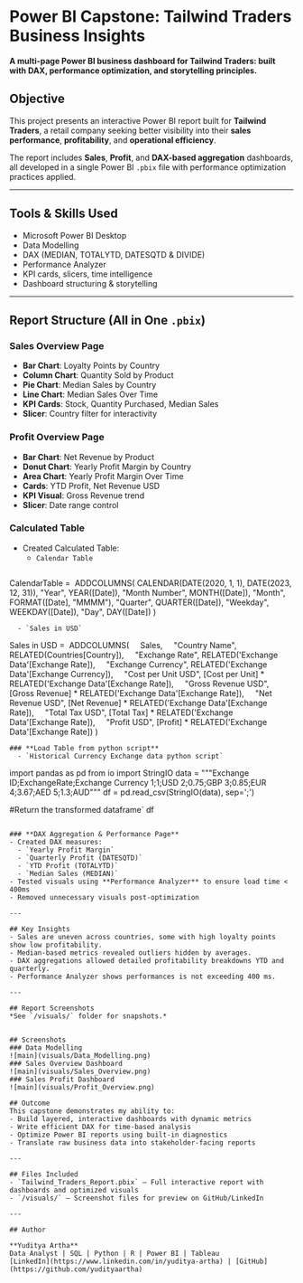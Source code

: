 # Power BI Capstone: Tailwind Traders Business Insights
**A multi-page Power BI business dashboard for Tailwind Traders: built with DAX, performance optimization, and storytelling principles.**

## Objective
This project presents an interactive Power BI report built for **Tailwind Traders**, a retail company seeking better visibility into their **sales performance**, **profitability**, and **operational efficiency**.

The report includes **Sales**, **Profit**, and **DAX-based aggregation** dashboards, all developed in a single Power BI `.pbix` file with performance optimization practices applied.

---

## Tools & Skills Used
- Microsoft Power BI Desktop
- Data Modelling  
- DAX (MEDIAN, TOTALYTD, DATESQTD & DIVIDE)  
- Performance Analyzer  
- KPI cards, slicers, time intelligence  
- Dashboard structuring & storytelling  

---

## Report Structure (All in One `.pbix`)
### **Sales Overview Page**
- **Bar Chart**: Loyalty Points by Country  
- **Column Chart**: Quantity Sold by Product  
- **Pie Chart**: Median Sales by Country  
- **Line Chart**: Median Sales Over Time  
- **KPI Cards**: Stock, Quantity Purchased, Median Sales  
- **Slicer**: Country filter for interactivity  

### **Profit Overview Page**
- **Bar Chart**: Net Revenue by Product  
- **Donut Chart**: Yearly Profit Margin by Country  
- **Area Chart**: Yearly Profit Margin Over Time  
- **Cards**: YTD Profit, Net Revenue USD  
- **KPI Visual**: Gross Revenue trend  
- **Slicer**: Date range control  

### **Calculated Table**
- Created Calculated Table:  
  - `Calendar Table`
    ```    
CalendarTable = 
ADDCOLUMNS(
CALENDAR(DATE(2020, 1, 1), DATE(2023, 12, 31)),
"Year", YEAR([Date]),
"Month Number", MONTH([Date]),
"Month", FORMAT([Date], "MMMM"),
"Quarter", QUARTER([Date]),
"Weekday", WEEKDAY([Date]),
"Day", DAY([Date])
)
```
  - `Sales in USD`

```    
Sales in USD = 
ADDCOLUMNS(
    Sales,
    "Country Name", RELATED(Countries[Country]),
    "Exchange Rate", RELATED('Exchange Data'[Exchange Rate]),
    "Exchange Currency", RELATED('Exchange Data'[Exchange Currency]),
    "Cost per Unit USD", [Cost per Unit] * RELATED('Exchange Data'[Exchange Rate]),
    "Gross Revenue USD", [Gross Revenue] * RELATED('Exchange Data'[Exchange Rate]),
    "Net Revenue USD", [Net Revenue] * RELATED('Exchange Data'[Exchange Rate]),
    "Total Tax USD", [Total Tax] * RELATED('Exchange Data'[Exchange Rate]),
    "Profit USD", [Profit] * RELATED('Exchange Data'[Exchange Rate])
)
```
### **Load Table from python script**
  - `Historical Currency Exchange data python script`
```    
import pandas as pd
from io import StringIO
data = """Exchange ID;ExchangeRate;Exchange Currency
1;1;USD
2;0.75;GBP
3;0.85;EUR
4;3.67;AED
5;1.3;AUD"""
df = pd.read_csv(StringIO(data), sep=';')

#Return the transformed dataframe`
df
```
  
### **DAX Aggregation & Performance Page**
- Created DAX measures:  
  - `Yearly Profit Margin`  
  - `Quarterly Profit (DATESQTD)`  
  - `YTD Profit (TOTALYTD)`  
  - `Median Sales (MEDIAN)`  
- Tested visuals using **Performance Analyzer** to ensure load time < 400ms  
- Removed unnecessary visuals post-optimization  

---

## Key Insights
- Sales are uneven across countries, some with high loyalty points show low profitability.  
- Median-based metrics revealed outliers hidden by averages.  
- DAX aggregations allowed detailed profitability breakdowns YTD and quarterly.  
- Performance Analyzer shows performances is not exceeding 400 ms.  

---

## Report Screenshots
*See `/visuals/` folder for snapshots.*


## Screenshots
### Data Modelling
![main](visuals/Data_Modelling.png)
### Sales Overview Dashboard
![main](visuals/Sales_Overview.png)
### Sales Profit Dashboard
![main](visuals/Profit_Overview.png)

## Outcome
This capstone demonstrates my ability to:
- Build layered, interactive dashboards with dynamic metrics
- Write efficient DAX for time-based analysis
- Optimize Power BI reports using built-in diagnostics
- Translate raw business data into stakeholder-facing reports

---

## Files Included
- `Tailwind_Traders_Report.pbix` – Full interactive report with dashboards and optimized visuals  
- `/visuals/` – Screenshot files for preview on GitHub/LinkedIn  

---

## Author

**Yuditya Artha**  
Data Analyst | SQL | Python | R | Power BI | Tableau  
[LinkedIn](https://www.linkedin.com/in/yuditya-artha) | [GitHub](https://github.com/yudityaartha)
